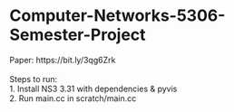 <h1>Computer-Networks-5306-Semester-Project</h1>
Paper: https://bit.ly/3qg6Zrk<br><br>
Steps to run:<br>
1. Install NS3 3.31 with dependencies & pyvis<br>
2. Run main.cc in scratch/main.cc<br>
